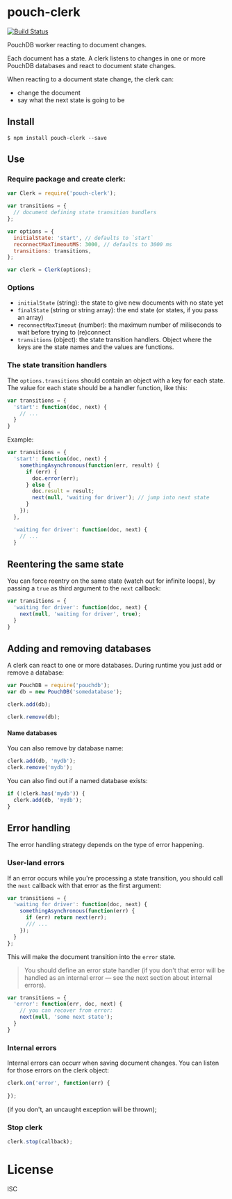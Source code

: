 # pouch-clerk

[![Build Status](https://travis-ci.org/pgte/pouch-clerk.svg?branch=master)](https://travis-ci.org/pgte/pouch-clerk)

PouchDB worker reacting to document changes.

Each document has a state. A clerk listens to changes in one or more PouchDB databases and react to document state changes.

When reacting to a document state change, the clerk can:

* change the document
* say what the next state is going to be

## Install

```
$ npm install pouch-clerk --save
```

## Use

### Require package and create clerk:

```js
var Clerk = require('pouch-clerk');

var transitions = {
  // document defining state transition handlers
};

var options = {
  initialState: 'start', // defaults to `start`
  reconnectMaxTimeoutMS: 3000, // defaults to 3000 ms
  transitions: transitions,
};

var clerk = Clerk(options);
```

### Options

* `initialState` (string): the state to give new documents with no state yet
* `finalState` (string or string array): the end state (or states, if you pass an array)
* `reconnectMaxTimeout` (number): the maximum number of miliseconds to wait before trying to (re)connect
* `transitions` (object): the state transition handlers. Object where the keys are the state names and the values are functions.

### The state transition handlers

The `options.transitions` should contain an object with a key for each state.
The value for each state should be a handler function, like this:

```js
var transitions = {
  'start': function(doc, next) {
    // ...
  }
}
```

Example:

```javascript
var transitions = {
  'start': function(doc, next) {
    somethingAsynchronous(function(err, result) {
      if (err) {
        doc.error(err);
      } else {
        doc.result = result;
        next(null, 'waiting for driver'); // jump into next state
      }
    });
  },

  'waiting for driver': function(doc, next) {
    // ...
  }
```

## Reentering the same state

You can force reentry on the same state (watch out for infinite loops), by passing a `true` as third argument to the `next` callback:

```js
var transitions = {
  'waiting for driver': function(doc, next) {
    next(null, 'waiting for driver', true);
  }
}
```

## Adding and removing databases

A clerk can react to one or more databases. During runtime you just add or remove a database:

```js
var PouchDB = require('pouchdb');
var db = new PouchDB('somedatabase');

clerk.add(db);
```

```js
clerk.remove(db);
```

#### Name databases

You can also remove by database name:

```js
clerk.add(db, 'mydb');
clerk.remove('mydb');
```

You can also find out if a named database exists:

```js
if (!clerk.has('mydb')) {
  clerk.add(db, 'mydb');
}
```


## Error handling

The error handling strategy depends on the type of error happening.

### User-land errors

If an error occurs while you're processing a state transition, you should call the `next` callback with that error as the first argument:


```javascript
var transitions = {
  'waiting for driver': function(doc, next) {
    somethingAsynchronous(function(err) {
      if (err) return next(err);
      /// ...
    });
  }
};
```

This will make the document transition into the `error` state.

> You should define an error state handler (if you don't that error will be handled as an internal error — see the next section about internal errors).

```javascript
var transitions = {
  'error': function(err, doc, next) {
    // you can recover from error:
    next(null, 'some next state');
  }
}
```

### Internal errors

Internal errors can occurr when saving document changes. You can listen for those errors on the clerk object:

```javascript
clerk.on('error', function(err) {
  
});
```

(if you don't, an uncaught exception will be thrown);


### Stop clerk

```js
clerk.stop(callback);
```

# License

ISC
